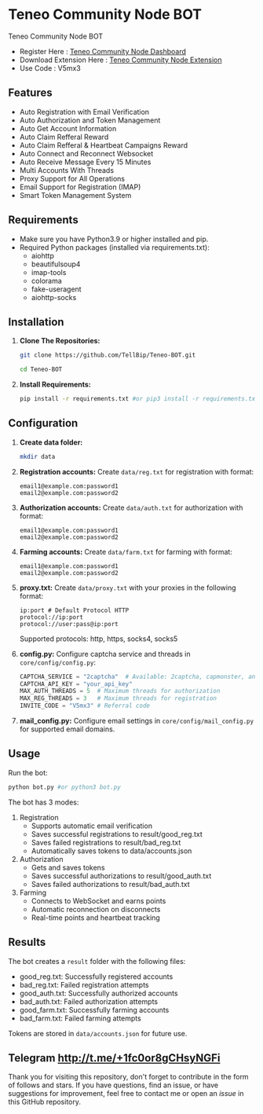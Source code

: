 # Teneo Community Node BOT
Teneo Community Node BOT

- Register Here : [Teneo Community Node Dashboard](https://dashboard.teneo.pro/auth/signup)
- Download Extension Here : [Teneo Community Node Extension](https://chromewebstore.google.com/detail/teneo-community-node/emcclcoaglgcpoognfiggmhnhgabppkm)
- Use Code : V5mx3

## Features

  - Auto Registration with Email Verification
  - Auto Authorization and Token Management
  - Auto Get Account Information
  - Auto Claim Refferal Reward
  - Auto Claim Refferal & Heartbeat Campaigns Reward
  - Auto Connect and Reconnect Websocket
  - Auto Receive Message Every 15 Minutes
  - Multi Accounts With Threads
  - Proxy Support for All Operations
  - Email Support for Registration (IMAP)
  - Smart Token Management System

## Requirements

- Make sure you have Python3.9 or higher installed and pip.
- Required Python packages (installed via requirements.txt):
  - aiohttp
  - beautifulsoup4
  - imap-tools
  - colorama
  - fake-useragent
  - aiohttp-socks

## Installation

1. **Clone The Repositories:**
   ```bash
   git clone https://github.com/TellBip/Teneo-BOT.git
   ```
   ```bash
   cd Teneo-BOT
   ```

2. **Install Requirements:**
   ```bash
   pip install -r requirements.txt #or pip3 install -r requirements.txt
   ```

## Configuration

1. **Create data folder:**
   ```bash
   mkdir data
   ```

2. **Registration accounts:** Create `data/reg.txt` for registration with format:
   ```
   email1@example.com:password1
   email2@example.com:password2
   ```

3. **Authorization accounts:** Create `data/auth.txt` for authorization with format:
   ```
   email1@example.com:password1
   email2@example.com:password2
   ```

4. **Farming accounts:** Create `data/farm.txt` for farming with format:
   ```
   email1@example.com:password1
   email2@example.com:password2
   ```

5. **proxy.txt:** Create `data/proxy.txt` with your proxies in the following format:
   ```
   ip:port # Default Protocol HTTP
   protocol://ip:port
   protocol://user:pass@ip:port
   ```
   Supported protocols: http, https, socks4, socks5

6. **config.py:** Configure captcha service and threads in `core/config/config.py`:
   ```python
   CAPTCHA_SERVICE = "2captcha"  # Available: 2captcha, capmonster, anticaptcha
   CAPTCHA_API_KEY = "your_api_key"
   MAX_AUTH_THREADS = 5  # Maximum threads for authorization
   MAX_REG_THREADS = 3   # Maximum threads for registration
   INVITE_CODE = "V5mx3" # Referral code
   ```

7. **mail_config.py:** Configure email settings in `core/config/mail_config.py` for supported email domains.

## Usage

Run the bot:
```bash
python bot.py #or python3 bot.py
```

The bot has 3 modes:
1. Registration
   - Supports automatic email verification
   - Saves successful registrations to result/good_reg.txt
   - Saves failed registrations to result/bad_reg.txt
   - Automatically saves tokens to data/accounts.json
2. Authorization
   - Gets and saves tokens
   - Saves successful authorizations to result/good_auth.txt
   - Saves failed authorizations to result/bad_auth.txt
3. Farming
   - Connects to WebSocket and earns points
   - Automatic reconnection on disconnects
   - Real-time points and heartbeat tracking

## Results

The bot creates a `result` folder with the following files:
- good_reg.txt: Successfully registered accounts
- bad_reg.txt: Failed registration attempts
- good_auth.txt: Successfully authorized accounts
- bad_auth.txt: Failed authorization attempts
- good_farm.txt: Successfully farming accounts
- bad_farm.txt: Failed farming attempts

Tokens are stored in `data/accounts.json` for future use.

## Telegram http://t.me/+1fc0or8gCHsyNGFi

Thank you for visiting this repository, don't forget to contribute in the form of follows and stars.
If you have questions, find an issue, or have suggestions for improvement, feel free to contact me or open an *issue* in this GitHub repository.

